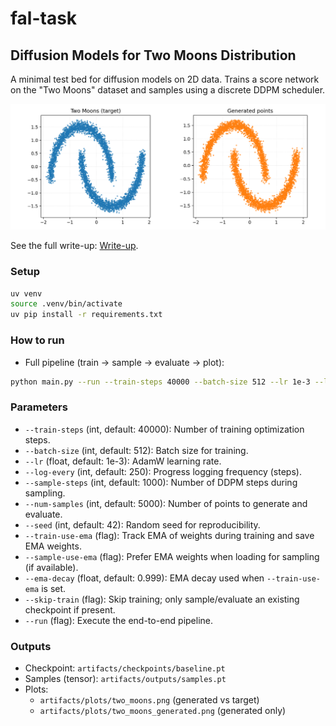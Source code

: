 # fal-task

## Diffusion Models for Two Moons Distribution

A minimal test bed for diffusion models on 2D data. Trains a score network on the "Two Moons" dataset and samples using a discrete DDPM scheduler.

![Two Moons (target vs generated)](artifacts/plots/two_moons_final.png)

See the full write-up: [Write-up](fal_writeup.pdf).

### Setup

```bash
uv venv
source .venv/bin/activate
uv pip install -r requirements.txt
```

### How to run

- Full pipeline (train → sample → evaluate → plot):
```bash
python main.py --run --train-steps 40000 --batch-size 512 --lr 1e-3 --log-every 500 --sample-steps 1000 --num-samples 5000 --seed 42 --train-use-ema --sample-use-ema
```

### Parameters

- `--train-steps` (int, default: 40000): Number of training optimization steps.
- `--batch-size` (int, default: 512): Batch size for training.
- `--lr` (float, default: 1e-3): AdamW learning rate.
- `--log-every` (int, default: 250): Progress logging frequency (steps).
- `--sample-steps` (int, default: 1000): Number of DDPM steps during sampling.
- `--num-samples` (int, default: 5000): Number of points to generate and evaluate.
- `--seed` (int, default: 42): Random seed for reproducibility.
- `--train-use-ema` (flag): Track EMA of weights during training and save EMA weights.
- `--sample-use-ema` (flag): Prefer EMA weights when loading for sampling (if available).
- `--ema-decay` (float, default: 0.999): EMA decay used when `--train-use-ema` is set.
- `--skip-train` (flag): Skip training; only sample/evaluate an existing checkpoint if present.
- `--run` (flag): Execute the end-to-end pipeline.

### Outputs
 
- Checkpoint: `artifacts/checkpoints/baseline.pt`
- Samples (tensor): `artifacts/outputs/samples.pt`
- Plots:
  - `artifacts/plots/two_moons.png` (generated vs target)
  - `artifacts/plots/two_moons_generated.png` (generated only)